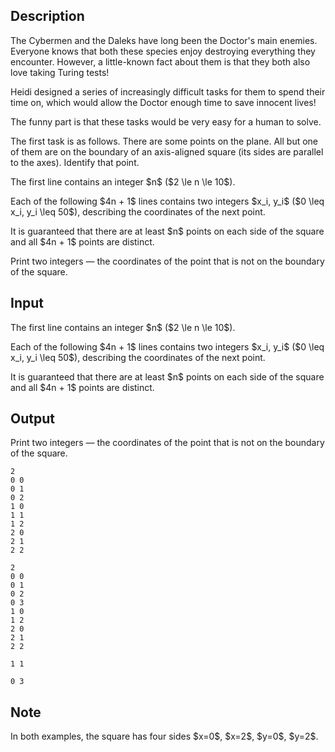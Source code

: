 ## Description

<div><p>The Cybermen and the Daleks have long been the Doctor's main enemies. Everyone knows that both these species enjoy destroying everything they encounter. However, a little-known fact about them is that they both also love taking Turing tests!</p><p>Heidi designed a series of increasingly difficult tasks for them to spend their time on, which would allow the Doctor enough time to save innocent lives!</p><p>The funny part is that these tasks would be very easy for a human to solve.</p><p>The first task is as follows. There are some points on the plane. All but one of them are on the boundary of an axis-aligned square (its sides are parallel to the axes). Identify that point.</p></div><div class="input-specification"><p>The first line contains an integer $n$ ($2 \le n \le 10$).</p><p>Each of the following $4n + 1$ lines contains two integers $x_i, y_i$ ($0 \leq x_i, y_i \leq 50$), describing the coordinates of the next point.</p><p>It is guaranteed that there are at least $n$ points on each side of the square and all $4n + 1$ points are distinct.</p></div><div class="output-specification"><p>Print two integers&nbsp;— the coordinates of the point that is not on the boundary of the square.</p></div>

## Input

<p>The first line contains an integer $n$ ($2 \le n \le 10$).</p><p>Each of the following $4n + 1$ lines contains two integers $x_i, y_i$ ($0 \leq x_i, y_i \leq 50$), describing the coordinates of the next point.</p><p>It is guaranteed that there are at least $n$ points on each side of the square and all $4n + 1$ points are distinct.</p>

## Output

<p>Print two integers&nbsp;— the coordinates of the point that is not on the boundary of the square.</p>





```input1
2
0 0
0 1
0 2
1 0
1 1
1 2
2 0
2 1
2 2
```




```input2
2
0 0
0 1
0 2
0 3
1 0
1 2
2 0
2 1
2 2
```




```output1
1 1
```




```output2
0 3
```



## Note

<p>In both examples, the square has four sides $x=0$, $x=2$, $y=0$, $y=2$.</p>
